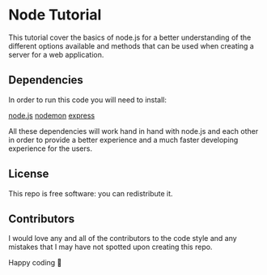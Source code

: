 # Node Tutorial

This tutorial cover the basics of node.js for a better understanding of the different options available and methods that can be used when creating a server for a web application.

## Dependencies

In order to run this code you will need to install:

[node.js](https://github.com/)
[nodemon](https://github.com/)
[express](https://github.com/)

All these dependencies will work hand in hand with node.js and each other in order to provide a better experience and a much faster developing experience for the users.

## License

This repo is free software: you can redistribute it.

## Contributors

I would love any and all of the contributors to the code style and any mistakes that I may have not spotted upon creating this repo.

Happy coding 🚀
